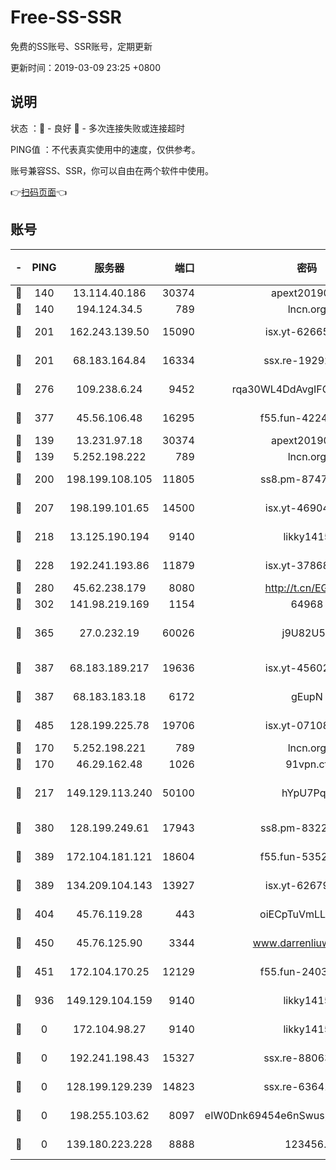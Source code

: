 # Free-SS-SSR

免费的SS账号、SSR账号，定期更新

更新时间：2019-03-09 23:25 +0800

## 说明

状态     ：🙂 - 良好 🙁 - 多次连接失败或连接超时

PING值   ：不代表真实使用中的速度，仅供参考。

账号兼容SS、SSR，你可以自由在两个软件中使用。

👉[扫码页面](https://liesauer.github.io/Free-SS-SSR/)👈

## 账号

|-|PING|服务器|端口|密码|加密方式|区域|
|:----:|:----:|:-----:|-----:|:----:|:----:|:----:|
|🙂|140|13.114.40.186|30374|apext2019006|chacha20|JP|
|🙂|140|194.124.34.5|789|lncn.org|rc4|JP|
|🙂|201|162.243.139.50|15090|isx.yt-62665440|aes-256-cfb|US|
|🙂|201|68.183.164.84|16334|ssx.re-19292784|aes-256-cfb|US|
|🙂|276|109.238.6.24|9452|rqa30WL4DdAvgIFG6Fs3znzTa|aes-256-cfb|FR|
|🙂|377|45.56.106.48|16295|f55.fun-42240509|aes-256-cfb|US|
|🙂|139|13.231.97.18|30374|apext2019006|chacha20|JP|
|🙂|139|5.252.198.222|789|lncn.org|rc4|JP|
|🙂|200|198.199.108.105|11805|ss8.pm-87479488|aes-256-cfb|US|
|🙂|207|198.199.101.65|14500|isx.yt-46904516|aes-256-cfb|US|
|🙂|218|13.125.190.194|9140|likky1415|aes-256-cfb|KR|
|🙂|228|192.241.193.86|11879|isx.yt-37868942|aes-256-cfb|US|
|🙂|280|45.62.238.179|8080|http://t.cn/EGJIyrl|rc4-md5|CA|
|🙂|302|141.98.219.169|1154|64968|chacha20|US|
|🙂|365|27.0.232.19|60026|j9U82U53|xchacha20-ietf-poly1305|HK|
|🙂|387|68.183.189.217|19636|isx.yt-45602835|aes-256-cfb|SG|
|🙂|387|68.183.183.18|6172|gEupN|aes-256-cfb|SG|
|🙂|485|128.199.225.78|19706|isx.yt-07108179|aes-256-cfb|SG|
|🙁|170|5.252.198.221|789|lncn.org|rc4|JP|
|🙁|170|46.29.162.48|1026|91vpn.cf|rc4-md5|RU|
|🙁|217|149.129.113.240|50100|hYpU7PqP|chacha20-ietf-poly1305|CN|
|🙁|380|128.199.249.61|17943|ss8.pm-83224449|aes-256-cfb|SG|
|🙁|389|172.104.181.121|18604|f55.fun-53524229|aes-256-cfb|SG|
|🙁|389|134.209.104.143|13927|isx.yt-62679533|aes-256-cfb|SG|
|🙁|404|45.76.119.28|443|oiECpTuVmLLxk4Ts|aes-256-cfb|AU|
|🙁|450|45.76.125.90|3344|www.darrenliuwei.com|aes-256-cfb|AU|
|🙁|451|172.104.170.25|12129|f55.fun-24030753|aes-256-cfb|SG|
|🙁|936|149.129.104.159|9140|likky1415|aes-256-cfb|HK|
|🙁|0|172.104.98.27|9140|likky1415|aes-256-cfb|JP|
|🙁|0|192.241.198.43|15327|ssx.re-88063170|aes-256-cfb|US|
|🙁|0|128.199.129.239|14823|ssx.re-63641713|aes-256-cfb|SG|
|🙁|0|198.255.103.62|8097|eIW0Dnk69454e6nSwuspv9DmS201tQ0D|aes-256-cfb|US|
|🙁|0|139.180.223.228|8888|123456..|aes-256-cfb|JP|
